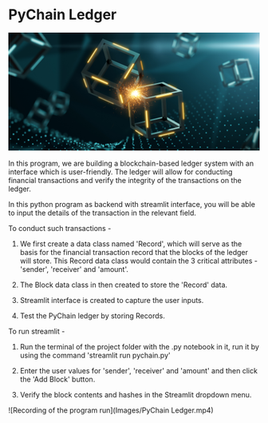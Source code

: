 # PyChain Ledger

![alt=""](Images/application-image.png)

In this program, we are building a blockchain-based ledger system with an interface which is user-friendly. The ledger will allow for conducting financial transactions and verify the integrity of the transactions on the ledger.

In this python program as backend with streamlit interface, you will be able to input the details of the transaction in the relevant field. 

To conduct such transactions - 

1. We first create a data class named 'Record', which will serve as the basis for the financial transaction record that the blocks of the ledger will store. This Record data class would contain the 3 critical attributes - 'sender', 'receiver' and 'amount'.

2. The Block data class in then created to store the 'Record' data.

3. Streamlit interface is created to capture the user inputs.

4. Test the PyChain ledger by storing Records.


To run streamlit -

1. Run the terminal of the project folder with the .py notebook in it, run it by using the command 'streamlit run pychain.py'

2. Enter the user values for 'sender', 'receiver' and 'amount' and then click the 'Add Block' button. 

3. Verify the block contents and hashes in the Streamlit dropdown menu. 

![Recording of the program run](Images/PyChain Ledger.mp4)

